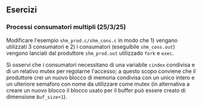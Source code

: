 

## Esercizi



### Processi consumatori multipli (25/3/25)

Modificare l'esempio `shm_prod.c/shm_cons.c` in modo che 1) vengano utilizzati 3 consumatori e 2) i consumatori (eseguibile `shm_cons.out`) vengono lanciati dal produttore `shm_prod.out` utilizzado `fork` e `exec`.

Si osservi che i consumatori necessitano di una variabile `cindex` condivisa e di un relativo mutex per regolarne l'accesso; a questo scopo conviene che il produttore crei un nuovo blocco di memoria condivisa con un unico intero e un ulteriore semaforo con nome da utilizzare come mutex (in alternativa a creare un nuovo blocco il blocco usato per il buffer può essere creato di dimensione `Buf_size+1`).



